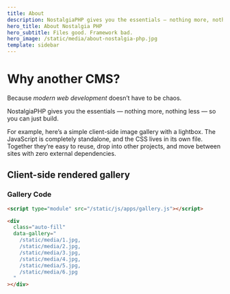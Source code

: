 ```yaml
---
title: About
description: NostalgiaPHP gives you the essentials — nothing more, nothing less — so you can just build.
hero_title: About Nostalgia PHP
hero_subtitle: Files good. Framework bad.
hero_image: /static/media/about-nostalgia-php.jpg
template: sidebar
---
```


<style>
  pre {
    max-width: 100% !important;
  }
</style>

# Why another CMS?

Because _modern web development_ doesn’t have to be chaos.

NostalgiaPHP gives you the essentials — nothing more, nothing less — so you can just build.

For example, here’s a simple client-side image gallery with a lightbox. The JavaScript is completely standalone, and the CSS lives in its own file. Together they’re easy to reuse, drop into other projects, and move between sites with zero external dependencies.

<span id="gallery-demo"></span>

## Client-side rendered gallery

<script type="module" src="/static/js/apps/gallery.js"></script>

<div class="auto-fill" style="--auto-fill-gap: var(--size-1-5)" data-gallery="/static/media/1.jpg, /static/media/2.jpg, /static/media/3.jpg, /static/media/4.jpg, /static/media/5.jpg, /static/media/6.jpg"></div>

### Gallery Code

```html
<script type="module" src="/static/js/apps/gallery.js"></script>

<div
  class="auto-fill"
  data-gallery="
    /static/media/1.jpg,
    /static/media/2.jpg,
    /static/media/3.jpg,
    /static/media/4.jpg,
    /static/media/5.jpg,
    /static/media/6.jpg
  "
></div>
```
